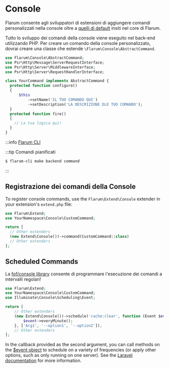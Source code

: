 # Console

Flarum consente agli sviluppatori di estensioni di aggiungere comandi personalizzati nella console oltre a [quelli di default](../console.md) insiti nel core di Flarum.

Tutto lo sviluppo dei comandi della console viene eseguito nel back-end utilizzando PHP. Per creare un comando della console personalizzato, dovrai creare una classe che estende `\Flarum\Console\AbstractCommand`.

```php
use Flarum\Console\AbstractCommand;
use Psr\Http\Message\ServerRequestInterface;
use Psr\Http\Server\MiddlewareInterface;
use Psr\Http\Server\RequestHandlerInterface;

class YourCommand implements AbstractCommand {
  protected function configure()
  {
      $this
          ->setName('IL TUO COMANDO QUI')
          ->setDescription('LA DESCRIZIONE DLE TUO COMANDO');
  }
  protected function fire()
  {
    // La tua logica qui!
  }
}
```

:::info [Flarum CLI](https://github.com/flarum/cli)

:::tip Comandi pianificati
```bash
$ flarum-cli make backend command
```

:::

## Registrazione dei comandi della Console

To register console commands, use the `Flarum\Extend\Console` extender in your extension's `extend.php` file:

```php
use Flarum\Extend;
use YourNamespace\Console\CustomCommand;

return [
  // Other extenders
  (new Extend\Console())->command(CustomCommand::class)
  // Other extenders
];
```

## Scheduled Commands

La [fof/console library](https://github.com/FriendsOfFlarum/console) consente di programmare l'esecuzione dei comandi a intervalli regolari!


```php
use Flarum\Extend;
use YourNamespace\Console\CustomCommand;
use Illuminate\Console\Scheduling\Event;

return [
    // Other extenders
    (new Extend\Console())->schedule('cache:clear', function (Event $event) {
        $event->everyMinute();
    }, ['Arg1', '--option1', '--option2']),
    // Other extenders
];
```

In the callback provided as the second argument, you can call methods on the [$event object](https://laravel.com/api/8.x/Illuminate/Console/Scheduling/Event.html) to schedule on a variety of frequencies (or apply other options, such as only running on one server). See the [Laravel documentation](https://laravel.com/docs/8.x/scheduling#scheduling-artisan-commands) for more information.

